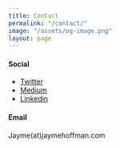 ```yaml
---
title: Contact
permalink: "/contact/"
image: "/assets/og-image.png"
layout: page
---
```


#### Social
* [Twitter](https://twitter.com/jaymehoffman)
* [Medium](https://medium.com/@jaymehoffman)
* [Linkedin](https://www.linkedin.com/in/jaymehoffman/)

#### Email

Jayme(at)jaymehoffman.com
